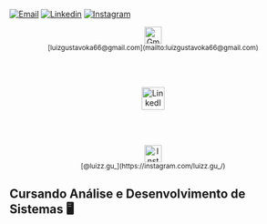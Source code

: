 [![Email](https://img.shields.io/badge/Gmail-D14836?style=for-the-badge&logo=gmail&logoColor=white)](mailto:luizgustavoka66@gmail.com)
[![Linkedin](https://img.shields.io/badge/LinkedIn-0077B5?style=for-the-badge&logo=linkedin&logoColor=white)](https://www.linkedin.com/in/luiz-gustavo-164a9a263/)
[![Instagram](https://img.shields.io/badge/Instagram-E4405F?style=for-the-badge&logo=instagram&logoColor=white)](https://www.instagram.com/luizz.gu_/)

<div align="center">
  <a href="mailto:luizgustavoka66@gmail.com">
    <img src="https://cdn-icons-png.flaticon.com/512/732/732200.png" width="30" alt="Gmail"/>
  </a>
  <br/>
  <sub>[luizgustavoka66@gmail.com](mailto:luizgustavoka66@gmail.com)</sub>

<br/><br/>

  <a href="https://linkedin.com/in/seu_usuario">
    <img src="https://cdn-icons-png.flaticon.com/512/174/174857.png" width="40" alt="LinkedIn"/>
  </a>

<br/><br/>
  
  <a href="https://instagram.com/luizz.gu_/">
    <img src="https://cdn-icons-png.flaticon.com/512/2111/2111463.png" width="30" alt="Instagram"/>
  </a>
  <br/>
  <sub>[@luizz.gu_](https://instagram.com/luizz.gu_/)</sub>
</div>


## Cursando Análise e Desenvolvimento de Sistemas 🖥️
